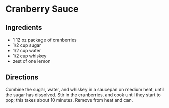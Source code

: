 # Cranberry Sauce

## Ingredients
* 1 12 oz package of cranberries
* 1/2 cup sugar
* 1/2 cup water
* 1/2 cup whiskey
* zest of one lemon

## Directions
Combine the sugar, water, and whiskey in a saucepan on medium heat, until the sugar has dissolved.  Stir in the cranberries, and cook until they start to pop; this takes about 10 minutes.  Remove from heat and can.
